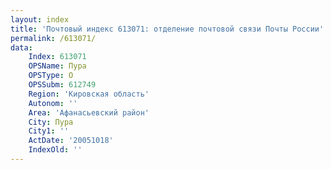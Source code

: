 ```yaml
---
layout: index
title: 'Почтовый индекс 613071: отделение почтовой связи Почты России'
permalink: /613071/
data:
    Index: 613071
    OPSName: Пура
    OPSType: О
    OPSSubm: 612749
    Region: 'Кировская область'
    Autonom: ''
    Area: 'Афанасьевский район'
    City: Пура
    City1: ''
    ActDate: '20051018'
    IndexOld: ''
---
```

